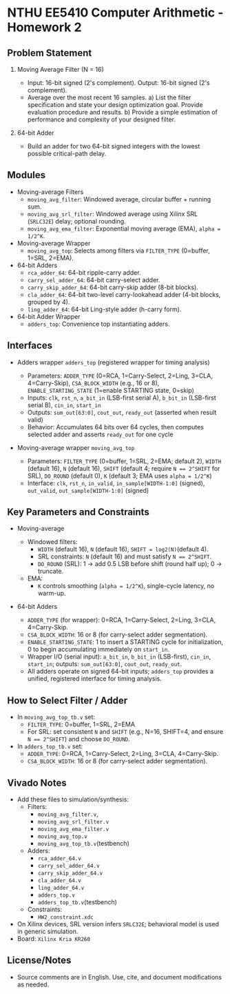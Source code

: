 # NTHU EE5410 Computer Arithmetic - Homework 2

## Problem Statement

1) Moving Average Filter (N = 16)
    - Input: 16-bit signed (2's complement). Output: 16-bit signed (2's complement).
    - Average over the most recent 16 samples.
      a) List the filter specification and state your design optimization goal. Provide evaluation procedure and results.
      b) Provide a simple estimation of performance and complexity of your designed filter.

2) 64-bit Adder
    - Build an adder for two 64-bit signed integers with the lowest possible critical-path delay.

## Modules

- Moving-average Filters
  - `moving_avg_filter`: Windowed average, circular buffer + running sum.
  - `moving_avg_srl_filter`: Windowed average using Xilinx SRL (`SRLC32E`) delay; optional rounding.
  - `moving_avg_ema_filter`: Exponential moving average (EMA), `alpha = 1/2^K`.
- Moving-average Wrapper
  - `moving_avg_top`: Selects among filters via `FILTER_TYPE` (0=buffer, 1=SRL, 2=EMA).
- 64-bit Adders
  - `rca_adder_64`: 64-bit ripple-carry adder.
  - `carry_sel_adder_64`: 64-bit carry-select adder.
  - `carry_skip_adder_64`: 64-bit carry-skip adder (8-bit blocks).
  - `cla_adder_64`: 64-bit two-level carry-lookahead adder (4-bit blocks, grouped by 4).
  - `ling_adder_64`: 64-bit Ling-style adder (h-carry form).
- 64-bit Adder Wrapper
  - `adders_top`: Convenience top instantiating adders.

## Interfaces

- Adders wrapper `adders_top` (registered wrapper for timing analysis)
  - Parameters: `ADDER_TYPE` (0=RCA, 1=Carry-Select, 2=Ling, 3=CLA, 4=Carry-Skip), `CSA_BLOCK_WIDTH` (e.g., 16 or 8), `ENABLE_STARTING_STATE` (1=enable STARTING state, 0=skip)
  - Inputs: `clk`, `rst_n`, `a_bit_in` (LSB-first serial A), `b_bit_in` (LSB-first serial B), `cin_in`, `start_in`
  - Outputs: `sum_out[63:0]`, `cout_out`, `ready_out` (asserted when result valid)
  - Behavior: Accumulates 64 bits over 64 cycles, then computes selected adder and asserts `ready_out` for one cycle

- Moving-average wrapper `moving_avg_top`
  - Parameters: `FILTER_TYPE` (0=buffer, 1=SRL, 2=EMA; default 2), `WIDTH` (default 16), `N` (default 16), `SHIFT` (default 4; require `N == 2^SHIFT` for SRL), `DO_ROUND` (default 0), `K` (default 3; EMA uses `alpha = 1/2^K`)
  - Interface: `clk`, `rst_n`, `in_valid`, `in_sample[WIDTH-1:0]` (signed), `out_valid`, `out_sample[WIDTH-1:0]` (signed)

## Key Parameters and Constraints

- Moving-average
  - Windowed filters:
    - `WIDTH` (default 16), `N` (default 16), `SHIFT = log2(N)`(default 4).
    - SRL constraints: `N` (default 16) and must satisfy `N == 2^SHIFT`.
    - `DO_ROUND` (SRL): 1 → add 0.5 LSB before shift (round half up); 0 → truncate.
  - EMA:
    - `K` controls smoothing (`alpha = 1/2^K`), single-cycle latency, no warm-up.

- 64-bit Adders
  - `ADDER_TYPE` (for wrapper): 0=RCA, 1=Carry-Select, 2=Ling, 3=CLA, 4=Carry-Skip.
  - `CSA_BLOCK_WIDTH`: 16 or 8 (for carry-select adder segmentation).
  - `ENABLE_STARTING_STATE`: 1 to insert a STARTING cycle for initialization, 0 to begin accumulating immediately on `start_in`.
  - Wrapper I/O (serial input): `a_bit_in`, `b_bit_in` (LSB-first), `cin_in`, `start_in`; outputs: `sum_out[63:0]`, `cout_out`, `ready_out`.
  - All adders operate on signed 64-bit inputs; `adders_top` provides a unified, registered interface for timing analysis.

## How to Select Filter / Adder

- In `moving_avg_top_tb.v` set:
  - `FILTER_TYPE`: 0=buffer, 1=SRL, 2=EMA
  - For SRL: set consistent `N` and `SHIFT` (e.g., N=16, SHIFT=4, and ensure `N == 2^SHIFT`) and choose `DO_ROUND`.
- In `adders_top_tb.v` set:
  - `ADDER_TYPE`: 0=RCA, 1=Carry-Select, 2=Ling, 3=CLA, 4=Carry-Skip.
  - `CSA_BLOCK_WIDTH`: 16 or 8 (for carry-select adder segmentation).

## Vivado Notes

- Add these files to simulation/synthesis:
  - Filters: 
    - `moving_avg_filter.v`, 
    - `moving_avg_srl_filter.v` 
    - `moving_avg_ema_filter.v` 
    - `moving_avg_top.v`
    - `moving_avg_top_tb.v`(testbench)
  - Adders: 
    - `rca_adder_64.v`
    - `carry_sel_adder_64.v`
    - `carry_skip_adder_64.v`
    - `cla_adder_64.v`
    - `ling_adder_64.v`
    - `adders_top.v`
    - `adders_top_tb.v`(testbench)
  - Constraints: 
    - `HW2_constraint.xdc`
- On Xilinx devices, SRL version infers `SRLC32E`; behavioral model is used in generic simulation.
- Board: `Xilinx Kria KR260`

## License/Notes

- Source comments are in English. Use, cite, and document modifications as needed.
